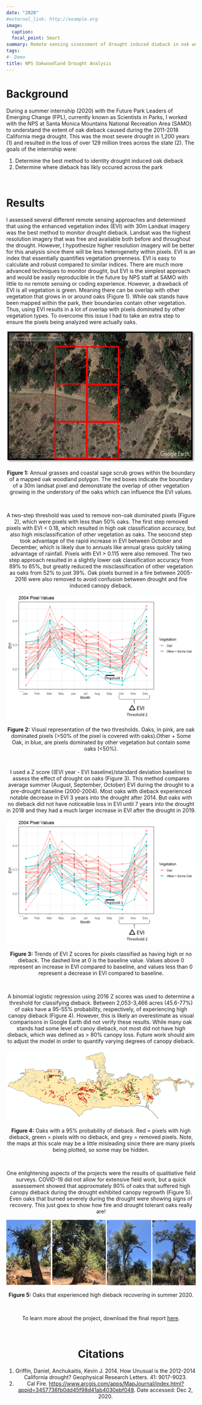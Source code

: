 ```yaml
---
date: "2020"
#external_link: http://example.org
image:
  caption: 
  focal_point: Smart
summary: Remote sensing sssessment of drought induced dieback in oak woodlands in Santa Monica Mountains National Recreation Area during the 2011-2018 megadrought.
tags:
#- Demo
title: NPS Oakwoodland Drought Analysis
---
```



# Background 

During a summer internship (2020) with the Future Park Leaders of Emerging Change (FPL), currently known as Scientists in Parks, I worked with the NPS at Santa Monica Mountains National Recreation Area (SAMO) to understand the extent of oak dieback caused during the 2011-2018 California mega drought. This was the most severe drought in 1,200 years (1) and resulted in the loss of over 129 million trees across the state (2). The goals of the internship were:

1) Determine the best method to identity drought induced oak dieback
2) Determine where dieback has likly occured across the park

<br>


# Results

I assessed several different remote sensing approaches and determined that using the enhanced vegetation index (EVI) with 30m Landsat imagery was the best method to monitor drought dieback. Landsat was the highest resolution imagery that was free and available both before and throughout the drought. However, I hypothesize higher resolution imagery will be better for this analysis since there will be less heterogeneity within pixels. EVI is an index that essentially quantifies vegetation greenness. EVI is easy to calculate and robust compared to similar indices. There are much more advanced techniques to monitor drought, but EVI is the simplest approach and would be easily reproducible in the future by NPS staff at SAMO with little to no remote sensing or coding experience. However, a drawback of EVI is all vegetation is green. Meaning there can be overlap with other vegetation that grows in or around oaks (Figure 1). While oak stands have been mapped within the park, their boundaries contain other vegetation. Thus, using EVI results in a lot of overlap with pixels dominated by other vegetation types. To overcome this issue I had to take an extra step to ensure the pixels being analyzed were actually oaks.

<center>

![](veg_overlap.png)

**Figure 1:** Annual grasses and coastal sage scrub grows within the boundary of a mapped oak woodland polygon. The red boxes indicate the boundary of a 30m landsat pixel and demonstrate the overlap of other vegetation growing in the understory of the oaks which can influence the EVI values. 

<br>

A two-step threshold was used to remove non-oak dominated pixels (Figure 2), which were pixels with less than 50% oaks. The first step removed pixels with EVI < 0.18, which resulted in high oak classification accuracy, but also high misclassification of other vegetation as oaks. The seocond step took advantage of the rapid increase in EVI between October and December, which is likely due to annuals like annual grass quickly taking advantage of rainfall. Pixels with EVI > 0.115 were also removed. The two step approach resulted in a slightly lower oak classification accuracy from 89% to 85%, but greatly reduced the misclassification of other vegetation as oaks from 52% to just 39%. Oak pixels burned in a fire between 2005-2016 were also removed to avoid confusion between drought and fire induced canopy dieback.

<center>

![](pixel_removal_threshold.png)

**Figure 2:** Visual representation of the two thresholds. Oaks, in pink, are oak dominated pixels (>50% of the pixel is covered with oaks).Other + Some Oak, in blue, are pixels dominated by other vegetation but contain some oaks (<50%). 

<br> 

I used a Z score ((EVI year - EVI baseline)/standard deviation baseline) to assess the effect of drought on oaks (Figure 3). This method compares average summer (August, September, October) EVI during the drought to a pre-drought baseline (2000-2004). Most oaks with dieback experienced notable decrease in EVI 3 years into the drought after 2014. But oaks with no dieback did not have noticeable loss in EVI until 7 years into the drought in 2018 and they had a much larger increase in EVI after the drought in 2019.

<center>

![](pixel_removal_threshold.png)

**Figure 3:** Trends of EVI Z scores for pixels classified as having high or no dieback. The dashed line at 0 is the baseline value. Values above 0 represent an increase in EVI compared to baseline, and values less than 0 represent a decrease in EVI compared to baseline. 

<br>

A binomial logistic regression using 2016 Z scores was used to determine a threshold for classifying dieback. Between 2,053-3,466 acres (45.6-77%) of oaks have a 95-55% probability, respectively, of experiencing high canopy dieback (Figure 4). However, this is likely an overestimate as visual comparisons in Google Earth did not verify these results. While many oak stands had some level of canoy dieback, not most did not have high dieback, which was defined as > 80% canopy loss. Future work should aim to adjust the model in order to quantify varying degrees of canopy dieback. 

<center>

![](dieback.png)

**Figure 4:** Oaks with a 95% probability of dieback. Red = pixels with high dieback, green = pixels with no dieback, and grey = removed pixels. Note, the maps at this scale may be a little misleading since there are many pixels being plotted, so some may be hidden. 

<br>


One enlightening aspects of the projects were the results of qualitiative field surveys. COVID-19 did not allow for extensive field work, but a quick assessement showed that approxmately 80% of oaks that suffered high canopy dieback during the drought exhibited canopy regrowth (Figure 5). Even oaks that burned severely during the drought were showing signs of recovery. This just goes to show how fire and drought tolerant oaks really are!

<center>

![](recovery.png)

**Figure 5:** Oaks that experienced high dieback recovering in summer 2020. 


<br>


To learn more about the project, download the final report [here](FINAL_REPORT_2020.pdf).

<br>

# Citations

1. Griffin, Daniel, Anchukaitis, Kevin J. 2014. How Unusual is the 2012-2014 California drought? Geophysical Research Letters. 41: 9017-9023.
2. Cal Fire. https://www.arcgis.com/apps/MapJournal/index.html?appid=3457736fb0dd45f98d41ab4030ebf048. Date accessed: Dec 2, 2020. 



